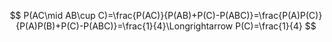 $$
P(AC\mid AB\cup C)=\frac{P(AC)}{P(AB)+P(C)-P(ABC)}=\frac{P(A)P(C)}{P(A)P(B)+P(C)-P(ABC)}=\frac{1}{4}\Longrightarrow P(C)=\frac{1}{4}
$$
